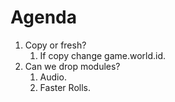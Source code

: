 # Agenda

1. Copy or fresh?
    1. If copy change game.world.id.
1. Can we drop modules?
    1. Audio.
    1. Faster Rolls.